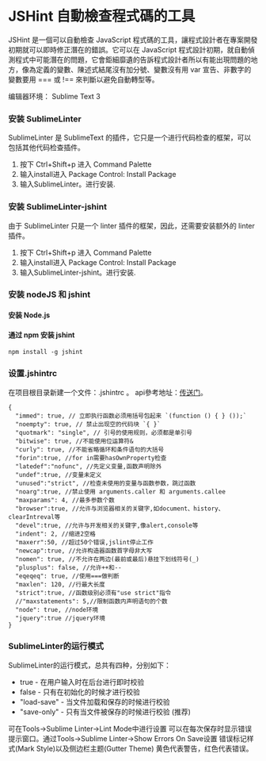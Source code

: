 # JSHint 自動檢查程式碼的工具

JSHint 是一個可以自動檢查 JavaScript 程式碼的工具，讓程式設計者在專案開發初期就可以即時修正潛在的錯誤。它可以在 JavaScript 程式設計初期，就自動偵測程式中可能潛在的問題，它會鉅細靡遺的告訴程式設計者所以有能出現問題的地方，像為定義的變數、陳述式結尾沒有加分號、變數沒有用 var 宣告、非數字的變數要用 === 或 !== 來判斷以避免自動轉型等。

编辑器环境： Sublime Text 3

### 安装 SublimeLinter
SublimeLinter 是 SublimeText 的插件，它只是一个进行代码检查的框架，可以包括其他代码检查插件。
1. 按下 Ctrl+Shift+p 进入 Command Palette
2. 输入install进入 Package Control: Install Package
3. 输入SublimeLinter。进行安装.

### 安装 SublimeLinter-jshint
由于 SublimeLinter 只是一个 linter 插件的框架，因此，还需要安装额外的 linter 插件。
1. 按下 Ctrl+Shift+p 进入 Command Palette
2. 输入install进入 Package Control: Install Package
3. 输入SublimeLinter-jshint。进行安装.

### 安装 nodeJS 和 jshint

#### 安装 Node.js
#### 通过 npm 安装 jshint
```
npm install -g jshint
```

### 设置.jshintrc
在项目根目录新建一个文件：.jshintrc 。 api參考地址：[传送门](http://jshint.com/docs/options/)。
```
{
  "immed": true, // 立即执行函数必须用括号包起来 `(function () { } ());` 
  "noempty": true, // 禁止出现空的代码块 `{ }`
  "quotmark": "single", // 引号的使用规则，必须都是单引号
  "bitwise": true, //不能使用位运算符&
  "curly": true, //不能省略循环和条件语句的大括号
  "forin":true, //for in需要hasOwnProperty检查
  "latedef":"nofunc", //先定义变量,函数声明除外
  "undef":true, //变量未定义
  "unused":"strict", //检查未使用的变量与函数参数，跳过函数
  "noarg":true, //禁止使用 arguments.caller 和 arguments.callee
  "maxparams": 4, //最多参数个数
  "browser":true, //允许与浏览器相关的关键字,如document、history、clearIntreval等
  "devel":true, //允许与开发相关的关键字,像alert,console等
  "indent": 2, //缩进2空格
  "maxerr":50, //超过50个错误,jslint停止工作
  "newcap":true, //允许构造器函数首字母非大写
  "nomen": true, //不允许在两边(最前或最后)悬挂下划线符号(_)
  "plusplus": false, //允许++和--
  "eqeqeq": true, //使用===做判断
  "maxlen": 120, //行最大长度
  "strict":true, //函数级别必须有"use strict"指令
  //"maxstatements": 5,//限制函数内声明语句的个数
  "node": true, //node环境
  "jquery":true //jquery环境
}
```

### SublimeLinter的运行模式
SublimeLinter的运行模式，总共有四种，分别如下：
* true - 在用户输入时在后台进行即时校验
* false - 只有在初始化的时候才进行校验
* "load-save" - 当文件加载和保存的时候进行校验
* "save-only" - 只有当文件被保存的时候进行校验 (推荐)

可在Tools->Sublime Linter->Lint Mode中进行设置
可以在每次保存时显示错误提示窗口。通过Tools->Sublime Linter->Show Errors On Save设置
错误标记样式(Mark Style)以及侧边栏主题(Gutter Theme)
黄色代表警告，红色代表错误。